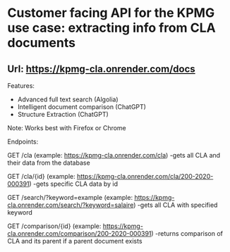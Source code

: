 # Customer facing API for the KPMG use case: extracting info from CLA documents
## Url: https://kpmg-cla.onrender.com/docs

Features:

  - Advanced full text search (Algolia)
  - Intelligent document comparison (ChatGPT)
  - Structure Extraction (ChatGPT)

Note: Works best with Firefox or Chrome



Endpoints:

GET /cla (example: https://kpmg-cla.onrender.com/cla)
  -gets all CLA and their data from the database


GET /cla/{id} (example: https://kpmg-cla.onrender.com/cla/200-2020-000391)
  -gets specific CLA data by id


GET /search/?keyword=example (example: https://kpmg-cla.onrender.com/search/?keyword=salaire)
  -gets all CLA with specified keyword


GET /comparison/{id} (example: https://kpmg-cla.onrender.com/comparison/200-2020-000391)
  -returns comparison of CLA and its parent if a parent document exists
